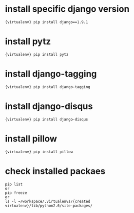 # install specific django version  
```
{virtualenv} pip install django==1.9.1
```
# install pytz  
```
{virtualenv} pip install pytz
```
# install django-tagging  
```
{virtualenv} pip install django-tagging
```
# install django-disqus  
```
{virtualenv} pip install django-disqus
```
# install pillow  
```
{virtualenv} pip install pillow
```
# check installed packaes
```
pip list
or
pip freeze
or 
ls -l ~/workspace/.virtualenvs/{created virtualenv}/lib/python2.6/site-packages/
```
